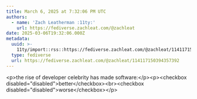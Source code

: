 ```yaml
---
title: March 6, 2025 at 7:32:06 PM UTC
authors:
  - name: 'Zach Leatherman :11ty:'
    url: https://fediverse.zachleat.com/@zachleat
date: 2025-03-06T19:32:06.000Z
metadata:
  uuid: >-
    11ty/import::rss::https://fediverse.zachleat.com/@zachleat/114117150394357392
  type: fediverse
  url: https://fediverse.zachleat.com/@zachleat/114117150394357392
---
```

\<p>the rise of developer celebrity has made software:\</p>\<p>\<checkbox disabled="disabled">better\</checkbox>\<br>\<checkbox disabled="disabled">worse\</checkbox>\</p>
